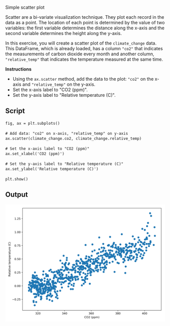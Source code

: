 Simple scatter plot

Scatter are a bi-variate visualization technique. They plot each record in the data as a point. The location of each point is determined by the value of two variables: the first variable determines the distance along the x-axis and the second variable determines the height along the y-axis.

In this exercise, you will create a scatter plot of the `climate_change` data. This DataFrame, which is already loaded, has a column `"co2"` that indicates the measurements of carbon dioxide every month and another column, `"relative_temp"` that indicates the temperature measured at the same time.

**Instructions**

* Using the `ax.scatter` method, add the data to the plot: `"co2"` on the x-axis and `"relative_temp"` on the y-axis.
* Set the x-axis label to "CO2 (ppm)".
* Set the y-axis label to "Relative temperature (C)".

## Script
```
fig, ax = plt.subplots()

# Add data: "co2" on x-axis, "relative_temp" on y-axis
ax.scatter(climate_change.co2, climate_change.relative_temp)

# Set the x-axis label to "CO2 (ppm)"
ax.set_xlabel('CO2 (ppm)')

# Set the y-axis label to "Relative temperature (C)"
ax.set_ylabel('Relative temperature (C)')

plt.show()
```

## Output
![img](index.svg)